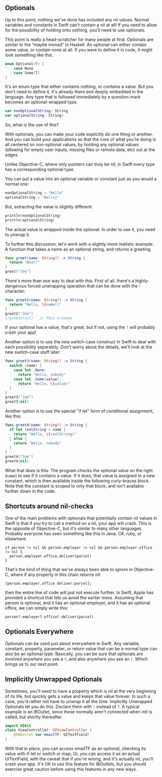 Optionals
-----

Up to this point, nothing we've done has included any nil values. Normal
variables and constants in Swift can't contain a nil at all! If you need to
allow for the possibility of holding onto nothing, you'll need to use optionals.

This point is really a head-scratcher for many people at first.
Optionals are similar to the “maybe monad” in Haskell.
An optional can either contain some value, or contain none at all. If 
you were to define it in code, it might look something like this.

~~~swift
enum Optional<T> {
    case None
    case Some(T)
}
~~~
It's an enum type that either contains nothing, or contains a value.
But you don't need to define it, it's already there and deeply 
embedded in the language. Any type that is followed immediately 
by a question-mark becomes an optional-wrapped type.

~~~swift
var nonOptionalString: String
var optionalString: String?
~~~
So, what is the use of this?

With optionals, you can make your code explicitly do one thing or another. And you
can build your applications so that the core of what you're doing is all
centered on *non*-optional values, by holding any optional values (allowing for
empty user inputs, missing files or remote data, etc) out at the edges.

Unlike Objective-C, where only pointers can truly be nil, in Swift *every* type
has a corresponding optional type.

You can put a value into an optional variable or constant just as you would a
normal one:

~~~swift
nonOptionalString = "Hello"
optionalString = "Halloj"
~~~

But, extracting the value is slightly different:

~~~swift
println(nonOptionalString)
println(optionalString)
~~~

The actual value is *wrapped* inside the optional. In order to use it, you need
to unwrap it. 

To further this discussion, let's work with a slightly more realistic example: A
function that takes a name as an optional string, and returns a greeting.

~~~swift
func greet(name: String?) -> String {
  return "What?"
}
greet("Joe")
~~~

There's more than one way to deal with this. First of all, there's a
highly-dangerous forced unwrapping operation that can be done with the `!`
character:

~~~swift
func greet2(name: String?) -> String {
  return "Hello, \(name!)"
}
greet2("Joe")
//greet2(nil)   // This crashes
~~~

If your optional has a value, that's great, but if not, using the `!` will
probably crash your app!

Another option is to use the new switch-case construct in Swift to deal with
each possibility separately. Don't worry about the details, we'll look at the
new switch-case stuff later:
~~~swift
func greet3(name: String?) -> String {
  switch (name) {
    case let .None:
      return "Hello, nobody"
    case let .Some(value):
      return "Hello, \(value)"
  }
}
greet3("Joe")
greet3(nil)
~~~

Another option is to use the special "if let" form of conditional assignment,
like this:
~~~swift
func greet4(name: String?) -> String {
  if let realString = name {
    return "Hello, \(realString)"
  } else {
    return "Hello, nobody"
  } 
}
greet4("Joe")
greet4(nil)
~~~
What that does is this: The program checks the optional value on the right
(`name`) to see if it contains a value. If it does, that value is
assigned to a new constant, which is then available inside the following
curly-braces block. Note that the constant is scoped to only that block, and
isn't available further down in the code.


Shortcuts around nil-checks
-----
One of the main problems with optionals that potentially contain nil values in
Swift is that if you try to call a method on a nil, your app will crash. This is
the opposite of Objective-C, but it's similar to many other languages. Probably
everyone has seen something like this in Java, C#, ruby, or elsewhere:

~~~
if person != nil && person.employer != nil && person.employer.office != nil {
  person.employer.office.deliver(parcel)
}
~~~
That's the kind of thing that we've always been able to ignore in Objective-C,
where if any property in this chain returns nil:
~~~
[person.employer.office deliver:parcel];
~~~
then the entire line of code will just not execute further. In Swift, Apple has
provided a shortcut that lets us avoid the earlier mess. Assuming that person is
optional, and it has an optional employer, and it has an optional office, we can
simply write this:

~~~
person?.employer?.office?.deliver(parcel)
~~~ 

Optionals Everywhere
-----

Optionals can be used just about everywhere in Swift. Any variable, constant,
property, parameter, or return value that can be a normal type can also be an
optional type. Basically, you can be sure that optionals are involved anywhere
you see a `?`, and also anywhere you see an `!`. Which brings us to our next
point.

Implicitly Unwrapped Optionals
-----
Sometimes, you'll need to have a property which is nil at the very beginning of
its life, but quickly gets a value and keeps that value forever. In such a case,
you'd rather not have to unwrap it all the time. Implicitly Unwrapped Optionals
let you do this. Declare them with `!` instead of `?`. A typical example is an
IBOutlet, since these normally aren't connected when init is called, but
shortly thereafter.
~~~swift
import UIKit
class ViewController: UIViewController {
    @IBOutlet var emailTF: UITextField!
}
~~~
With that in place, you can access emailTF as an optional, checking its value
with if-let or switch or map; Or, you can access it as an actual UITextField,
with the caveat that if you're wrong, and it's actually nil, you'll crash your
app. It's OK to use this feature for IBOutlets, but you should exercise great caution before using this features in any new ways.

